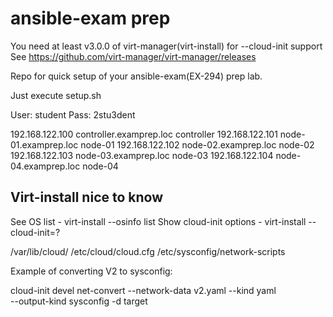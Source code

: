 # ansible-exam prep

You need at least v3.0.0 of virt-manager(virt-install) for --cloud-init support
See https://github.com/virt-manager/virt-manager/releases

Repo for quick setup of your ansible-exam(EX-294) prep lab.

Just execute setup.sh

User: student
Pass: 2stu3dent

192.168.122.100 controller.examprep.loc controller
192.168.122.101 node-01.examprep.loc node-01
192.168.122.102 node-02.examprep.loc node-02
192.168.122.103 node-03.examprep.loc node-03
192.168.122.104 node-04.examprep.loc node-04

## Virt-install nice to know

See OS list                 - virt-install --osinfo list
Show cloud-init options     - virt-install --cloud-init=?

/var/lib/cloud/
/etc/cloud/cloud.cfg
/etc/sysconfig/network-scripts

Example of converting V2 to sysconfig:

cloud-init devel net-convert --network-data v2.yaml --kind yaml \
   --output-kind sysconfig -d target

